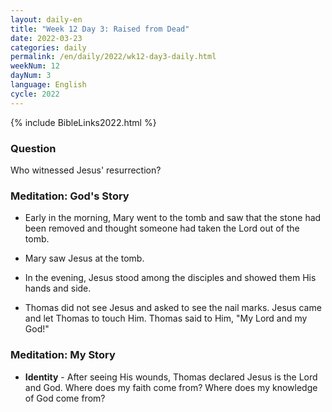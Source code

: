 ```yaml
---
layout: daily-en
title: "Week 12 Day 3: Raised from Dead"
date: 2022-03-23
categories: daily
permalink: /en/daily/2022/wk12-day3-daily.html
weekNum: 12
dayNum: 3
language: English
cycle: 2022
---
```

{% include BibleLinks2022.html %} 

### Question     
Who witnessed Jesus' resurrection? 

### Meditation: God's Story   
+ Early in the morning, Mary went to the tomb and saw that the stone had been removed and thought someone had taken the Lord out of the tomb. 

+ Mary saw Jesus at the tomb. 

+ In the evening, Jesus stood among the disciples and showed them His hands and side. 

+ Thomas did not see Jesus and asked to see the nail marks. Jesus came and let Thomas to touch Him. Thomas said to Him, "My Lord and my God!" 

### Meditation: My Story   
+ **Identity** - After seeing His wounds, Thomas declared Jesus is the Lord and God. Where does my faith come from? Where does my knowledge of God come from? 
